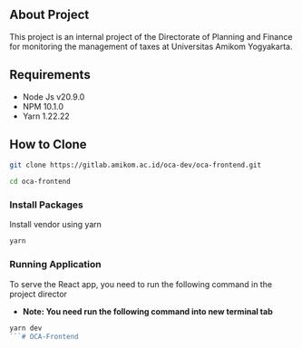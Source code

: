 ## About Project
This project is an internal project of the Directorate of Planning and Finance for monitoring the management of taxes at Universitas Amikom Yogyakarta.

## Requirements
- Node Js v20.9.0
- NPM 10.1.0
- Yarn 1.22.22

## How to Clone
```bash
git clone https://gitlab.amikom.ac.id/oca-dev/oca-frontend.git

cd oca-frontend
```

### Install Packages
Install vendor using yarn

```bash
yarn
```


### Running Application

To serve the React app, you need to run the following command in the project director

-   **Note: You need run the following command into new terminal tab**

```php
yarn dev
```# OCA-Frontend
